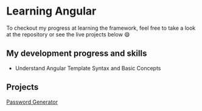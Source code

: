# Learning Angular
To checkout my progress at learning the framework, feel free to take a look at the repository or see the live projects below :smile:

## My development progress and skills
- Understand Angular Template Syntax and Basic Concepts

## Projects
[Password Generator](https://pw-generator.josemagalhaesnt.vercel.app "Password Generator")

